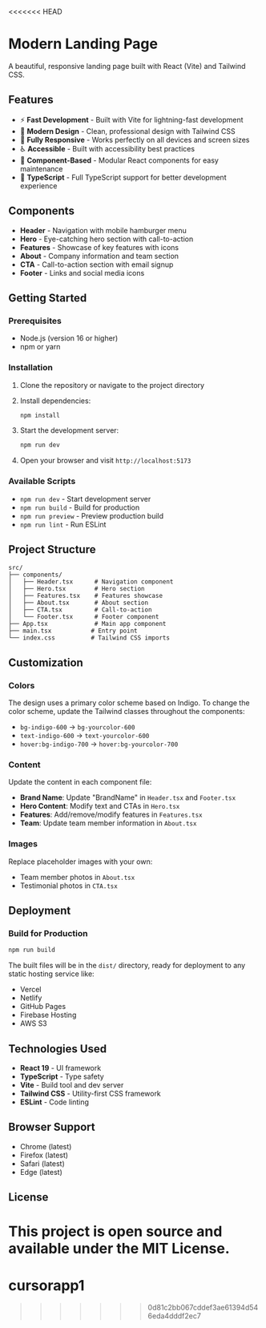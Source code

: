 <<<<<<< HEAD
# Modern Landing Page

A beautiful, responsive landing page built with React (Vite) and Tailwind CSS.

## Features

- ⚡ **Fast Development** - Built with Vite for lightning-fast development
- 🎨 **Modern Design** - Clean, professional design with Tailwind CSS
- 📱 **Fully Responsive** - Works perfectly on all devices and screen sizes
- ♿ **Accessible** - Built with accessibility best practices
- 🧩 **Component-Based** - Modular React components for easy maintenance
- 🎯 **TypeScript** - Full TypeScript support for better development experience

## Components

- **Header** - Navigation with mobile hamburger menu
- **Hero** - Eye-catching hero section with call-to-action
- **Features** - Showcase of key features with icons
- **About** - Company information and team section
- **CTA** - Call-to-action section with email signup
- **Footer** - Links and social media icons

## Getting Started

### Prerequisites

- Node.js (version 16 or higher)
- npm or yarn

### Installation

1. Clone the repository or navigate to the project directory
2. Install dependencies:
   ```bash
   npm install
   ```

3. Start the development server:
   ```bash
   npm run dev
   ```

4. Open your browser and visit `http://localhost:5173`

### Available Scripts

- `npm run dev` - Start development server
- `npm run build` - Build for production
- `npm run preview` - Preview production build
- `npm run lint` - Run ESLint

## Project Structure

```
src/
├── components/
│   ├── Header.tsx      # Navigation component
│   ├── Hero.tsx        # Hero section
│   ├── Features.tsx    # Features showcase
│   ├── About.tsx       # About section
│   ├── CTA.tsx         # Call-to-action
│   └── Footer.tsx      # Footer component
├── App.tsx             # Main app component
├── main.tsx           # Entry point
└── index.css          # Tailwind CSS imports
```

## Customization

### Colors
The design uses a primary color scheme based on Indigo. To change the color scheme, update the Tailwind classes throughout the components:

- `bg-indigo-600` → `bg-yourcolor-600`
- `text-indigo-600` → `text-yourcolor-600`
- `hover:bg-indigo-700` → `hover:bg-yourcolor-700`

### Content
Update the content in each component file:

- **Brand Name**: Update "BrandName" in `Header.tsx` and `Footer.tsx`
- **Hero Content**: Modify text and CTAs in `Hero.tsx`
- **Features**: Add/remove/modify features in `Features.tsx`
- **Team**: Update team member information in `About.tsx`

### Images
Replace placeholder images with your own:
- Team member photos in `About.tsx`
- Testimonial photos in `CTA.tsx`

## Deployment

### Build for Production

```bash
npm run build
```

The built files will be in the `dist/` directory, ready for deployment to any static hosting service like:

- Vercel
- Netlify
- GitHub Pages
- Firebase Hosting
- AWS S3

## Technologies Used

- **React 19** - UI framework
- **TypeScript** - Type safety
- **Vite** - Build tool and dev server
- **Tailwind CSS** - Utility-first CSS framework
- **ESLint** - Code linting

## Browser Support

- Chrome (latest)
- Firefox (latest)
- Safari (latest)
- Edge (latest)

## License

This project is open source and available under the MIT License.
=======
# cursorapp1
>>>>>>> 0d81c2bb067cddef3ae61394d546eda4dddf2ec7
